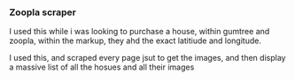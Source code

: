### Zoopla scraper

I used this while i was looking to purchase a house, within gumtree and zoopla, within the markup, they ahd the exact latitiude and longitude.


I used this, and scraped every page jsut to get the images, and then display a massive list of all the hosues and all their images  
